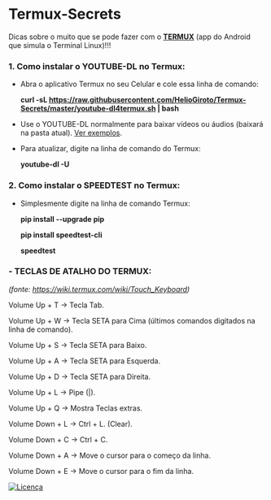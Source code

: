 # Termux-Secrets
Dicas sobre o muito que se pode fazer com o <b><a href="https://play.google.com/store/apps/details?id=com.termux">TERMUX</a></b> (app do Android que simula o Terminal Linux)!!!

### 1. Como instalar o YOUTUBE-DL no Termux:
 - Abra o aplicativo Termux no seu Celular e cole essa linha de comando:
  
    **curl -sL https://raw.githubusercontent.com/HelioGiroto/Termux-Secrets/master/youtube-dl4termux.sh | bash**
  
 - Use o YOUTUBE-DL normalmente para baixar vídeos ou áudios (baixará na pasta atual). <a href="https://github.com/rg3/youtube-dl/blob/master/README.md#description" target="_blank">Ver exemplos</a>.
  
 - Para atualizar, digite na linha de comando do Termux:
  
    **youtube-dl -U**
 


### 2. Como instalar o SPEEDTEST no Termux:
  - Simplesmente digite na linha de comando Termux: 
  
    **pip install --upgrade pip**    
  
    **pip install speedtest-cli**   
  
    **speedtest**                   


  

### - TECLAS DE ATALHO DO TERMUX:
<i>(fonte: https://wiki.termux.com/wiki/Touch_Keyboard)</i>

Volume Up + T → Tecla Tab.

Volume Up + W → Tecla SETA para Cima (últimos comandos digitados na linha de comando).

Volume Up + S → Tecla SETA para Baixo.

Volume Up + A → Tecla SETA para Esquerda.

Volume Up + D → Tecla SETA para Direita.

Volume Up + L → Pipe (|).

Volume Up + Q → Mostra Teclas extras.


Volume Down + L → Ctrl + L. (Clear).

Volume Down + C → Ctrl + C.

Volume Down + A → Move o cursor para o começo da linha.

Volume Down + E → Move o cursor para o fim da linha.



<a href="https://github.com/HelioGiroto/Termux-Secrets/blob/master/LICENSE" target="_blank"><img src="https://img.shields.io/badge/license-MIT-blue.svg?style=flat-square" alt="Licença"></a> 
